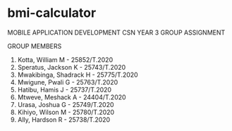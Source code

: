 # bmi-calculator
MOBILE APPLICATION DEVELOPMENT
CSN YEAR 3 GROUP ASSIGNMENT

GROUP MEMBERS
1. Kotta, William M - 25852/T.2020
2. Speratus, Jackson K - 25743/T.2020
3. Mwakibinga, Shadrack H - 25775/T.2020
4. Mwigune, Pwali G - 25763/T.2020
5. Hatibu, Hamis J - 25737/T.2020
6. Mtweve, Meshack A - 24404/T.2020
7. Urasa, Joshua G - 25749/T.2020
8. Kihiyo, Wilson M - 25780/T.2020
9. Ally, Hardson R - 25738/T.2020
